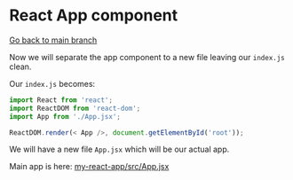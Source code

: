 # React App component

[Go back to main branch](https://github.com/pranabdas/react-learning/tree/main)

Now we will separate the app component to a new file leaving our `index.js`
clean.

Our `index.js` becomes:
```js
import React from 'react';
import ReactDOM from 'react-dom';
import App from './App.jsx';

ReactDOM.render(< App />, document.getElementById('root'));
```

We will have a new file `App.jsx` which will be our actual app.

Main app is here: [my-react-app/src/App.jsx](./my-react-app/src/App.jsx)

